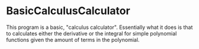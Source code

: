 # BasicCalculusCalculator
This program is a basic, "calculus calculator". Essentially what it does is that to calculates either the derivative or the integral for simple polynomial functions given the amount of terms in the polynomial.
